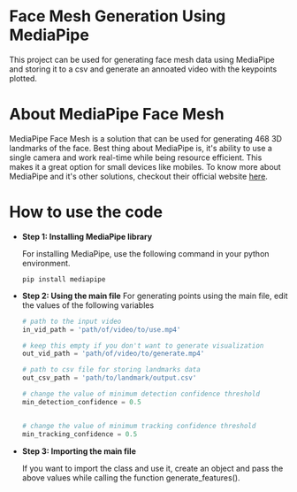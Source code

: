 # Face Mesh Generation Using MediaPipe

This project can be used for generating face mesh data using MediaPipe and 
storing it to a csv and generate an annoated video with the keypoints plotted.


# About MediaPipe Face Mesh 

MediaPipe Face Mesh is a solution that can be used for generating 468 3D landmarks
of the face. Best thing about MediaPipe is, it's ability to use a single camera and
work real-time while being resource efficient. This makes it a great option for 
small devices like mobiles. To know more about MediaPipe and it's other solutions,
checkout their official website [here](https://google.github.io/mediapipe/solutions/face_mesh.html).

# How to use the code

- **Step 1: Installing MediaPipe library**

    For installing MediaPipe, use the following command in your python environment.
    ```shell
    pip install mediapipe
  ```
- **Step 2: Using the main file**
    For generating points using the main file, edit the values of the
    following variables

    ```python
  # path to the input video
  in_vid_path = 'path/of/video/to/use.mp4'
  
  # keep this empty if you don't want to generate visualization
  out_vid_path = 'path/of/video/to/generate.mp4'
    
  # path to csv file for storing landmarks data
  out_csv_path = 'path/to/landmark/output.csv'
  
  # change the value of minimum detection confidence threshold
  min_detection_confidence = 0.5
    

  # change the value of minimum tracking confidence threshold
  min_tracking_confidence = 0.5
  ```    

- **Step 3: Importing the main file**

    If you want to import the class and use it, create an object
    and pass the above values while calling the function generate_features().  